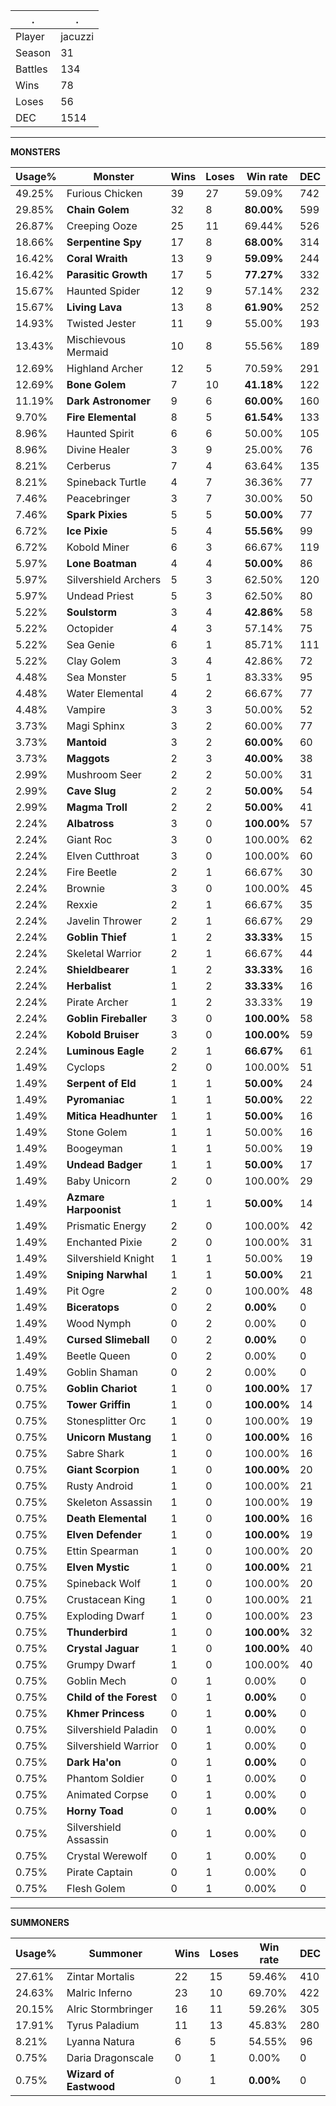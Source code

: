 .|.
|-|-
Player|jacuzzi
Season|31
Battles|134
Wins|78
Loses|56
DEC|1514

---
**MONSTERS**

Usage%|Monster|Wins|Loses|Win rate|DEC|
-|-|-|-|-|-|
49.25%|Furious Chicken|39|27|59.09%|742|
29.85%|**Chain Golem**|32|8|**80.00%**|599|
26.87%|Creeping Ooze|25|11|69.44%|526|
18.66%|**Serpentine Spy**|17|8|**68.00%**|314|
16.42%|**Coral Wraith**|13|9|**59.09%**|244|
16.42%|**Parasitic Growth**|17|5|**77.27%**|332|
15.67%|Haunted Spider|12|9|57.14%|232|
15.67%|**Living Lava**|13|8|**61.90%**|252|
14.93%|Twisted Jester|11|9|55.00%|193|
13.43%|Mischievous Mermaid|10|8|55.56%|189|
12.69%|Highland Archer|12|5|70.59%|291|
12.69%|**Bone Golem**|7|10|**41.18%**|122|
11.19%|**Dark Astronomer**|9|6|**60.00%**|160|
9.70%|**Fire Elemental**|8|5|**61.54%**|133|
8.96%|Haunted Spirit|6|6|50.00%|105|
8.96%|Divine Healer|3|9|25.00%|76|
8.21%|Cerberus|7|4|63.64%|135|
8.21%|Spineback Turtle|4|7|36.36%|77|
7.46%|Peacebringer|3|7|30.00%|50|
7.46%|**Spark Pixies**|5|5|**50.00%**|77|
6.72%|**Ice Pixie**|5|4|**55.56%**|99|
6.72%|Kobold Miner|6|3|66.67%|119|
5.97%|**Lone Boatman**|4|4|**50.00%**|86|
5.97%|Silvershield Archers|5|3|62.50%|120|
5.97%|Undead Priest|5|3|62.50%|80|
5.22%|**Soulstorm**|3|4|**42.86%**|58|
5.22%|Octopider|4|3|57.14%|75|
5.22%|Sea Genie|6|1|85.71%|111|
5.22%|Clay Golem|3|4|42.86%|72|
4.48%|Sea Monster|5|1|83.33%|95|
4.48%|Water Elemental|4|2|66.67%|77|
4.48%|Vampire|3|3|50.00%|52|
3.73%|Magi Sphinx|3|2|60.00%|77|
3.73%|**Mantoid**|3|2|**60.00%**|60|
3.73%|**Maggots**|2|3|**40.00%**|38|
2.99%|Mushroom Seer|2|2|50.00%|31|
2.99%|**Cave Slug**|2|2|**50.00%**|54|
2.99%|**Magma Troll**|2|2|**50.00%**|41|
2.24%|**Albatross**|3|0|**100.00%**|57|
2.24%|Giant Roc|3|0|100.00%|62|
2.24%|Elven Cutthroat|3|0|100.00%|60|
2.24%|Fire Beetle|2|1|66.67%|30|
2.24%|Brownie|3|0|100.00%|45|
2.24%|Rexxie|2|1|66.67%|35|
2.24%|Javelin Thrower|2|1|66.67%|29|
2.24%|**Goblin Thief**|1|2|**33.33%**|15|
2.24%|Skeletal Warrior|2|1|66.67%|44|
2.24%|**Shieldbearer**|1|2|**33.33%**|16|
2.24%|**Herbalist**|1|2|**33.33%**|16|
2.24%|Pirate Archer|1|2|33.33%|19|
2.24%|**Goblin Fireballer**|3|0|**100.00%**|58|
2.24%|**Kobold Bruiser**|3|0|**100.00%**|59|
2.24%|**Luminous Eagle**|2|1|**66.67%**|61|
1.49%|Cyclops|2|0|100.00%|51|
1.49%|**Serpent of Eld**|1|1|**50.00%**|24|
1.49%|**Pyromaniac**|1|1|**50.00%**|22|
1.49%|**Mitica Headhunter**|1|1|**50.00%**|16|
1.49%|Stone Golem|1|1|50.00%|16|
1.49%|Boogeyman|1|1|50.00%|19|
1.49%|**Undead Badger**|1|1|**50.00%**|17|
1.49%|Baby Unicorn|2|0|100.00%|29|
1.49%|**Azmare Harpoonist**|1|1|**50.00%**|14|
1.49%|Prismatic Energy|2|0|100.00%|42|
1.49%|Enchanted Pixie|2|0|100.00%|31|
1.49%|Silvershield Knight|1|1|50.00%|19|
1.49%|**Sniping Narwhal**|1|1|**50.00%**|21|
1.49%|Pit Ogre|2|0|100.00%|48|
1.49%|**Biceratops**|0|2|**0.00%**|0|
1.49%|Wood Nymph|0|2|0.00%|0|
1.49%|**Cursed Slimeball**|0|2|**0.00%**|0|
1.49%|Beetle Queen|0|2|0.00%|0|
1.49%|Goblin Shaman|0|2|0.00%|0|
0.75%|**Goblin Chariot**|1|0|**100.00%**|17|
0.75%|**Tower Griffin**|1|0|**100.00%**|14|
0.75%|Stonesplitter Orc|1|0|100.00%|19|
0.75%|**Unicorn Mustang**|1|0|**100.00%**|16|
0.75%|Sabre Shark|1|0|100.00%|16|
0.75%|**Giant Scorpion**|1|0|**100.00%**|20|
0.75%|Rusty Android|1|0|100.00%|21|
0.75%|Skeleton Assassin|1|0|100.00%|19|
0.75%|**Death Elemental**|1|0|**100.00%**|16|
0.75%|**Elven Defender**|1|0|**100.00%**|19|
0.75%|Ettin Spearman|1|0|100.00%|20|
0.75%|**Elven Mystic**|1|0|**100.00%**|21|
0.75%|Spineback Wolf|1|0|100.00%|20|
0.75%|Crustacean King|1|0|100.00%|21|
0.75%|Exploding Dwarf|1|0|100.00%|23|
0.75%|**Thunderbird**|1|0|**100.00%**|32|
0.75%|**Crystal Jaguar**|1|0|**100.00%**|40|
0.75%|Grumpy Dwarf|1|0|100.00%|40|
0.75%|Goblin Mech|0|1|0.00%|0|
0.75%|**Child of the Forest**|0|1|**0.00%**|0|
0.75%|**Khmer Princess**|0|1|**0.00%**|0|
0.75%|Silvershield Paladin|0|1|0.00%|0|
0.75%|Silvershield Warrior|0|1|0.00%|0|
0.75%|**Dark Ha'on**|0|1|**0.00%**|0|
0.75%|Phantom Soldier|0|1|0.00%|0|
0.75%|Animated Corpse|0|1|0.00%|0|
0.75%|**Horny Toad**|0|1|**0.00%**|0|
0.75%|Silvershield Assassin|0|1|0.00%|0|
0.75%|Crystal Werewolf|0|1|0.00%|0|
0.75%|Pirate Captain|0|1|0.00%|0|
0.75%|Flesh Golem|0|1|0.00%|0|

---
**SUMMONERS**

Usage%|Summoner|Wins|Loses|Win rate|DEC|
-|-|-|-|-|-|
27.61%|Zintar Mortalis|22|15|59.46%|410|
24.63%|Malric Inferno|23|10|69.70%|422|
20.15%|Alric Stormbringer|16|11|59.26%|305|
17.91%|Tyrus Paladium|11|13|45.83%|280|
8.21%|Lyanna Natura|6|5|54.55%|96|
0.75%|Daria Dragonscale|0|1|0.00%|0|
0.75%|**Wizard of Eastwood**|0|1|**0.00%**|0|
